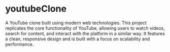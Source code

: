 # youtubeClone
A YouTube clone built using modern web technologies. This project replicates the core functionality of YouTube, allowing users to watch videos, search for content, and interact with the platform in a similar way. It features a clean, responsive design and is built with a focus on scalability and performance.
